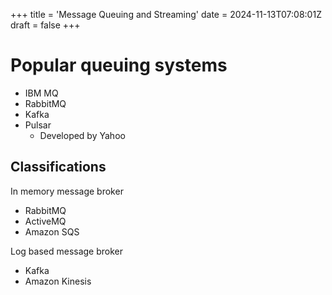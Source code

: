 +++
title = 'Message Queuing and Streaming'
date = 2024-11-13T07:08:01Z
draft = false
+++

# Popular queuing systems

- IBM MQ
- RabbitMQ
- Kafka
- Pulsar
    - Developed by Yahoo


## Classifications

In memory message broker
- RabbitMQ
- ActiveMQ
- Amazon SQS

Log based message broker
- Kafka
- Amazon Kinesis